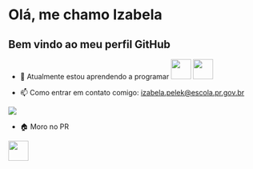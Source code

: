 # Olá, me chamo Izabela
 ## Bem vindo ao meu perfil GitHub
- 🌱 Atualmente estou aprendendo a programar
<img src="https://cdn.jsdelivr.net/gh/devicons/devicon/icons/java/java-original.svg" width="40" height="40"/> <img src="https://cdn.jsdelivr.net/gh/devicons/devicon/icons/linux/linux-original.svg" width="40" height="40"/>

- 📫 Como entrar em contato comigo: izabela.pelek@escola.pr.gov.br

<a href="https://instagram.com/izabela__pelek" target="_blank"><img src="https://img.shields.io/badge/-Instagram-%23E4405F?style=for-the-badge&logo=instagram&logoColor=white" target="_blank"></a>

- :house: Moro no PR
<img src="https://cdn.jsdelivr.net/gh/devicons/devicon/icons/git/git-original.svg" width="40" height="40"/>


